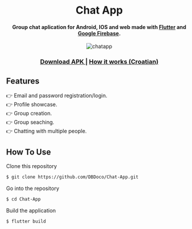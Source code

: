 
<h1 align="center">
  Chat App
  <br>
</h1>

<h4 align="center">Group chat aplication for Android, IOS and web made with <a href="https://flutter.dev/">Flutter</a> and <a href="https://firebase.google.com/">Google Firebase</a>.</h4>

<p align="center">
  <img src="https://media1.giphy.com/media/v1.Y2lkPTc5MGI3NjExNzcxNzRlMmVlNThkM2U0YmRlYWNlNjgyOWNjM2RjZTgxMTU2NmU0MCZlcD12MV9pbnRlcm5hbF9naWZzX2dpZklkJmN0PWc/WMyEyQf0WksrUavek6/giphy.gif" alt="chatapp" />
</p>

<div align="center">
  <h3>
    <a href="https://mega.nz/file/0cIiRD4A#M1EXUr8MMF1UzgBrlBOihjZok99LWYUzCNdD8s5TvC0">
      Download APK
    </a>
    <span> | </span>
    <a href="https://mega.nz/file/sZR3zADL#rgM6FOTdKO1oTG2GAshTx3DiD0RM_vnDURu9Aj5BrMQ">
      How it works (Croatian)
    </a>
</h3>
</div>

## Features
👉 Email and password registration/login.<br>
👉 Profile showcase.<br>
👉 Group creation.<br>
👉 Group seaching.<br>
👉 Chatting with multiple people.<br>


## How To Use

Clone this repository
```bash
$ git clone https://github.com/DBDoco/Chat-App.git
```

Go into the repository
```bash
$ cd Chat-App
```

Build the application
```bash
$ flutter build
```
